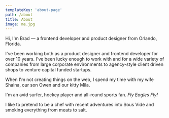 ```yaml
---
templateKey: 'about-page'
path: /about
title: About
image: me.jpg
---
```


Hi, I'm Brad — a frontend developer and product designer from Orlando, Florida.

I've been working both as a product designer and frontend developer for over 10 years. I've been lucky enough to work with and for a wide variety of companies from large corporate environments to agency-style client driven shops to venture capital funded startups.

When I'm not creating things on the web, I spend my time with my wife Shaina, our son Owen and our kitty Mila.

I'm an avid surfer, hockey player and all-round sports fan. _Fly Eagles Fly!_

I like to pretend to be a chef with recent adventures into Sous Vide and smoking everything from meats to salt.
